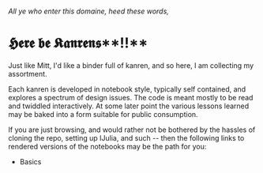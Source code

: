 ###### *All ye who enter this domaine, heed these words,*
# 𝕳𝖊𝖗𝖊 𝖇𝖊 𝕶𝖆𝖓𝖗𝖊𝖓𝖘**‼**


Just like Mitt, I'd like a binder full of kanren, and so here, I am collecting my assortment.  

Each kanren is developed in notebook style, typically self contained, and explores a spectrum of design issues.  The code is meant mostly to be read and twiddled interactively.  At some later point the various lessons learned may be baked into a form suitable for public consumption.  

If you are just browsing, and would rather not be bothered by the hassles of cloning the repo, setting up IJulia, and such -- then the following links to rendered versions of the notebooks may be the path for you:

* Basics  

